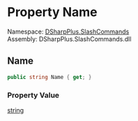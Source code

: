 # Property Name

Namespace: [DSharpPlus.SlashCommands](DSharpPlus.SlashCommands.md)  
Assembly: DSharpPlus.SlashCommands.dll

## <a id="DSharpPlus_SlashCommands_NameLocalizationAttribute_Name"></a>Name

```csharp
public string Name { get; }
```

### Property Value

[string](https://learn.microsoft.com/dotnet/api/system.string)

